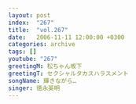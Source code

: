 ```yaml
---
layout: post
index:  "267"
title:  "vol.267"
date:   2006-11-11 12:00:00 +0300
categories: archive
tags: []
youtube: "267"
greetingM: 松ちゃん坂下
greetingT: セクシャルタカスハラスメント
songName: 輝きながら…
singer: 徳永英明
---
```

